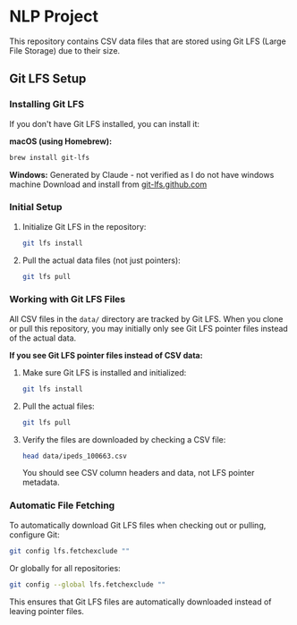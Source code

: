 # NLP Project

This repository contains CSV data files that are stored using Git LFS (Large File Storage) due to their size.

## Git LFS Setup

### Installing Git LFS

If you don't have Git LFS installed, you can install it:

**macOS (using Homebrew):**
```bash
brew install git-lfs
```

**Windows:**
Generated by Claude - not verified as I do not have windows machine
Download and install from [git-lfs.github.com](https://git-lfs.github.com/)

### Initial Setup

1. Initialize Git LFS in the repository:
   ```bash
   git lfs install
   ```

2. Pull the actual data files (not just pointers):
   ```bash
   git lfs pull
   ```

### Working with Git LFS Files

All CSV files in the `data/` directory are tracked by Git LFS. When you clone or pull this repository, you may initially only see Git LFS pointer files instead of the actual data.

**If you see Git LFS pointer files instead of CSV data:**

1. Make sure Git LFS is installed and initialized:
   ```bash
   git lfs install
   ```

2. Pull the actual files:
   ```bash
   git lfs pull
   ```

3. Verify the files are downloaded by checking a CSV file:
   ```bash
   head data/ipeds_100663.csv
   ```
   You should see CSV column headers and data, not LFS pointer metadata.

### Automatic File Fetching

To automatically download Git LFS files when checking out or pulling, configure Git:

```bash
git config lfs.fetchexclude ""
```

Or globally for all repositories:
```bash
git config --global lfs.fetchexclude ""
```

This ensures that Git LFS files are automatically downloaded instead of leaving pointer files.


